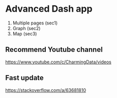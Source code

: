 # Advanced Dash app
1. Multiple pages (sec1)
2. Graph (sec2)
3. Map (sec3)

## Recommend Youtube channel
https://www.youtube.com/c/CharmingData/videos

## Fast update
https://stackoverflow.com/a/63681810
